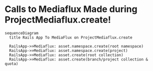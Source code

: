 # Calls to Mediaflux Made during ProjectMediaflux.create!

```mermaid
sequenceDiagram
  title Rails App To MediaFlux on ProjectMediaflux.create

  RailsApp->>Mediaflux: asset.namespace.create(root namespace)
  RailsApp->>Mediaflux: asset.namespace.create(project)
  RailsApp->>Mediaflux: asset.create(root collection)
  RailsApp->>Mediaflux: asset.create(branch/project collection & quota)

```
